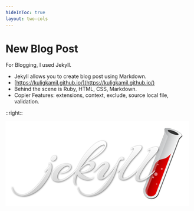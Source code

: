 ```yaml
---
hideInToc: true
layout: two-cols
---
```


# New Blog Post
For Blogging, I used Jekyll.

<v-clicks>

* Jekyll allows you to create blog post using Markdown.
* [https://kuligkamil.github.io/](https://kuligkamil.github.io/)
* Behind the scene is Ruby, HTML, CSS, Markdown.
* Copier Features: extensions, context, exclude, source local file, validation.
  
</v-clicks>

::right::

 ![Alt text](./assets/jekyll.png)

 <!-- 
 I am using Jekyll for my blog.

 I am not the best writer 
 but I am trying to improve my writing skills.

 Learn in public.  But new year new me. 
 
 With blog I can fight with my imposter syndrome. 
 
 To compare what I learn before and what I know now.


  I am using Github Actions to deploy my blog post.

 -->